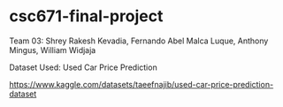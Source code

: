 # csc671-final-project
Team 03: Shrey Rakesh Kevadia, Fernando Abel Malca Luque, Anthony Mingus, William Widjaja

Dataset Used: Used Car Price Prediction 

https://www.kaggle.com/datasets/taeefnajib/used-car-price-prediction-dataset
